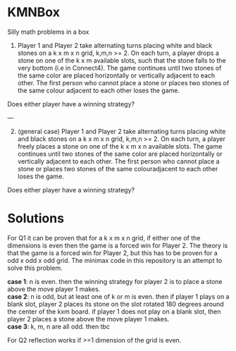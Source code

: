 # KMNBox
Silly math problems in a box


1. Player 1 and Player 2 take alternating turns placing white and black stones on a k x m x n grid, k,m,n >= 2. On each turn, a player drops a stone on one of the k x m available slots, such that the stone falls to the very bottom (i.e in Connect4). The game continues until two stones of the same color are placed horizontally or vertically adjacent to each other. The first person who cannot place a stone or places two stones of the same colour adjacent to each other loses the game.

Does either player have a winning strategy?

—

2. (general case) Player 1 and Player 2 take alternating turns placing white and black stones on a k x m x n grid, k,m,n >= 2. On each turn, a player freely places a stone on one of the k x m x n available slots. The game continues until two stones of the same color are placed horizontally or vertically adjacent to each other. The first person who cannot place a stone or places two stones of the same colouradjacent to each other loses the game.

Does either player have a winning strategy?


# Solutions

For Q1 it can be proven that for a k x m x n grid, if either one of the dimensions is even then the game is a forced win for Player 2. The theory is that the game is a forced win for Player 2, but this has to be proven for a odd x odd x odd grid. The minimax code in this repository is an attempt to solve this problem.

<b>case 1</b>: n is even. then the winning strategy for player 2 is to place a stone above the move player 1 makes. <br>
<b>case 2</b>: n is odd, but at least one of k or m is even. then if player 1 plays on a blank slot, player 2 places its stone on the slot rotated 180 degrees around the center of the kxm board. if player 1 does not play on a blank slot, then player 2 places a stone above the move player 1 makes.<br>
<b>case 3</b>: k, m, n are all odd. then tbc

For Q2 reflection works if >=1 dimension of the grid is even.
